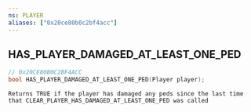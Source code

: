```yaml
---
ns: PLAYER
aliases: ["0x20ce80b0c2bf4acc"]
---
```

## HAS_PLAYER_DAMAGED_AT_LEAST_ONE_PED

```c
// 0x20CE80B0C2BF4ACC
bool HAS_PLAYER_DAMAGED_AT_LEAST_ONE_PED(Player player);
```

```
Returns TRUE if the player has damaged any peds since the last time that CLEAR_PLAYER_HAS_DAMAGED_AT_LEAST_ONE_PED was called
```
